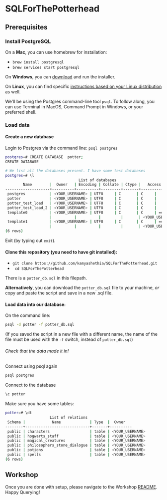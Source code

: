 # SQLForThePotterhead

## Prerequisites 
###  Install PostgreSQL 

On a **Mac**, you can use homebrew for installation: 
- `brew install postgresql `
- `brew services start postgresql`

On **Windows**, you can [download](https://www.postgresql.org/download/windows/) and run the installer.

On **Linux**, you can find specific [instructions based on your Linux distribution](https://www.postgresql.org/download/) as well.

We'll be using the Postgres command-line tool `psql`. To follow along, you can use Terminal in MacOS, Command Prompt in Windows, or 
your preferred shell.

###  Load data 

#### Create a new database 
Login to Postgres via the command line: `psql postgres`

```sh
postgres=# CREATE DATABASE  potter;
CREATE DATABASE

# We list all the databases present. I have some test databases 
postgres=# \l
                                 List of databases
        Name        |  Owner   | Encoding | Collate | Ctype |   Access privileges
--------------------+----------+----------+---------+-------+-----------------------
 postgres           | <YOUR_USERNAME> | UTF8     | C       | C     |
 potter             | <YOUR_USERNAME> | UTF8     | C       | C     |
 potter_test_load   | <YOUR_USERNAME> | UTF8     | C       | C     |
 potter_test_load_2 | <YOUR_USERNAME> | UTF8     | C       | C     |
 template0          | <YOUR_USERNAME> | UTF8     | C       | C     | =c/<YOUR_USERNAME>          +
                    |          |          |         |       | <YOUR_USERNAME>=CTc/<YOUR_USERNAME>
 template1          | <YOUR_USERNAME> | UTF8     | C       | C     | =c/<YOUR_USERNAME>          +
                    |          |          |         |       | <YOUR_USERNAME>=CTc/<YOUR_USERNAME>
(6 rows)

```

Exit (by typing out `exit`). 

#### Clone this repository (you need to have git installed): 
- `git clone https://github.com/kamyashethia/SQLForThePotterhead.git`
- ` cd SQLForThePotterhead`

There is a `potter_db.sql` in this filepath. 

**Alternatively**, you can download the `potter_db.sql` file to your machine, _or_ copy and paste the script and save in a new .sql file.

#### Load data into our database:  
On the command line:
```sh
psql -d potter -f potter_db.sql
```

(If you saved the script in a new file with a different name, the name of the file must be used with the `-f` switch, instead of `potter_db.sql`)

###### Check that the data made it in!
Connect using psql again
```sh
psql postgres
```

Connect to the database
```sh
\c potter
```

Make sure you have some tables: 
```sh
potter=# \dt
                    List of relations
 Schema |            Name             | Type  |  Owner
--------+-----------------------------+-------+----------
 public | characters                  | table | <YOUR_USERNAME>
 public | hogwarts_staff              | table | <YOUR_USERNAME>
 public | magical_creatures           | table | <YOUR_USERNAME>
 public | philosophers_stone_dialogue | table | <YOUR_USERNAME>
 public | potions                     | table | <YOUR_USERNAME>
 public | spells                      | table | <YOUR_USERNAME>
(6 rows)

```

## Workshop

Once you are done with setup, please navigate to the Workshop [README](Workshop/README.md). Happy Querying!